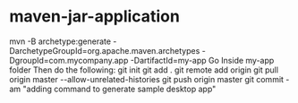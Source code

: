 # maven-jar-application


mvn -B archetype:generate -DarchetypeGroupId=org.apache.maven.archetypes -DgroupId=com.mycompany.app -DartifactId=my-app
Go Inside my-app folder
Then do the following:
git init
git add .
git remote add origin
git pull origin master --allow-unrelated-histories
git push origin master
git commit -am "adding command to generate sample desktop app"